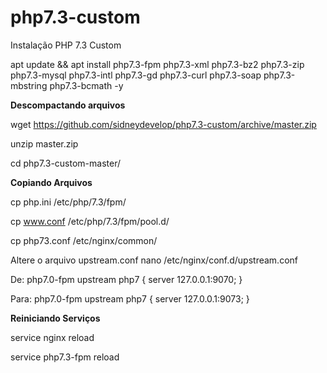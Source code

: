 # php7.3-custom
Instalação PHP 7.3 Custom

apt update && apt install php7.3-fpm php7.3-xml php7.3-bz2 php7.3-zip php7.3-mysql php7.3-intl php7.3-gd php7.3-curl php7.3-soap php7.3-mbstring php7.3-bcmath -y

<b>Descompactando arquivos</b>

wget https://github.com/sidneydevelop/php7.3-custom/archive/master.zip

unzip master.zip

cd php7.3-custom-master/

<b>Copiando Arquivos</b>

cp php.ini /etc/php/7.3/fpm/

cp www.conf /etc/php/7.3/fpm/pool.d/

cp php73.conf /etc/nginx/common/

Altere o arquivo upstream.conf
nano /etc/nginx/conf.d/upstream.conf

De:
php7.0-fpm
upstream php7 {
    server 127.0.0.1:9070;
}

Para:
php7.0-fpm
upstream php7 {
    server 127.0.0.1:9073;
}

<b>Reiniciando Serviços</b>

service nginx reload

service php7.3-fpm reload
